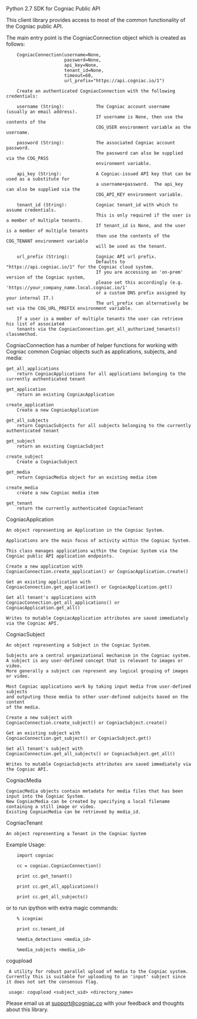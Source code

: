 Python 2.7 SDK for Cogniac Public API

This client library provides access to most of the common functionality of the Cogniac public API.

The main entry point is the CogniacConnection object which is created as follows:

        CogniacConnection(username=None,
                          password=None,
                          api_key=None,
                          tenant_id=None,
                          timeout=60,
                          url_prefix="https://api.cogniac.io/1")

        Create an authenticated CogniacConnection with the following credentials:
        
        username (String):            The Cogniac account username (usually an email address).
                                      If username is None, then use the contents of the
                                      COG_USER environment variable as the username.

        password (String):            The associated Cogniac account password.
                                      The password can also be supplied via the COG_PASS
                                      environment variable.

        api_key (String):             A Cogniac-issued API key that can be used as a substitute for
                                      a username+password.  The api_key can also be supplied via the
                                      COG_API_KEY environment variable.

        tenant_id (String):           Cogniac tenant_id with which to assume credentials.
                                      This is only required if the user is a member of multiple tenants.
                                      If tenant_id is None, and the user is a member of multiple tenants
                                      then use the contents of the COG_TENANT environment variable
                                      will be used as the tenant.

        url_prefix (String):          Cogniac API url prefix.
                                      Defaults to "https://api.cogniac.io/1" for the Cogniac cloud system.
                                      If you are accessing an 'on-prem' version of the Cogniac system,
                                      please set this accordingly (e.g. 'https://your_company_name.local.cogniac.io/1'
                                      or a custom DNS prefix assigned by your internal IT.)
                                      The url_prefix can alternatively be set via the COG_URL_PREFIX environment variable.
                                      
        If a user is a member of multiple tenants the user can retrieve his list of associated
        tenants via the CogniacConnection.get_all_authorized_tenants() classmethod.


CogniacConnection has a number of helper functions for working with Cogniac
common Cogniac objects such as applications, subjects, and media:
        
    get_all_applications
        return CogniacApplications for all applications belonging to the currently authenticated tenant

    get_application
        return an existing CogniacApplication

    create_application
        Create a new CogniacApplication

    get_all_subjects
        return CogniacSubjects for all subjects belonging to the currently authenticated tenant

    get_subject
        return an existing CogniacSubject
        
    create_subject
        Create a CogniacSubject

    get_media
        return CogniacMedia object for an existing media item
        
    create_media
        create a new Cogniac media item

    get_tenant
        return the currently authenticated CogniacTenant


CogniacApplication

    An object representing an Application in the Cogniac System.
    
    Applications are the main focus of activity within the Cogniac System.

    This class manages applications within the Cogniac System via the
    Cogniac public API application endpoints.

    Create a new application with
    CogniacConnection.create_application() or CogniacApplication.create()

    Get an existing application with
    CogniacConnection.get_application() or CogniacApplication.get()

    Get all tenant's applications with
    CogniacConnection.get_all_applications() or CogniacApplication.get_all()

    Writes to mutable CogniacApplication attributes are saved immediately via the Cogniac API.


 CogniacSubject
 
    An object representing a Subject in the Cogniac System.
    
    Subjects are a central organizational mechanism in the Cogniac system.
    A subject is any user-defined concept that is relevant to images or video.
    More generally a subject can represent any logical grouping of images or video.

    Most Cogniac applications work by taking input media from user-defined subjects
    and outputing those media to other user-defined subjects based on the content
    of the media.

    Create a new subject with
    CogniacConnection.create_subject() or CogniacSubject.create()

    Get an existing subject with
    CogniacConnection.get_subject() or CogniacSubject.get()

    Get all tenant's subject with
    CogniacConnection.get_all_subjects() or CogniacSubject.get_all()

    Writes to mutable CogniacSubjects attributes are saved immediately via the Cogniac API.


CogniacMedia

    CogniacMedia objects contain metadata for media files that has been input into the Cogniac System.
    New CogniacMedia can be created by specifying a local filename containing a still image or video.
    Existing CogniacMedia can be retrieved by media_id.


CogniacTenant

    An object representing a Tenant in the Cogniac System


Example Usage:

        import cogniac

        cc = cogniac.CogniacConnection()

        print cc.get_tenant()

        print cc.get_all_applications()

        print cc.get_all_subjects()

or to run ipython with extra magic commands:

        % icogniac     

        print cc.tenant_id
                        
        %media_detections <media_id>
        
        %media_subjects <media_id>


cogupload

     A utility for robust parallel upload of media to the Cogniac system. Currently this is suitable for uploading to an 'input' subject since it does not set the consensus flag.

     usage: cogupload <subject_uid> <directory_name>



Please email us at support@cogniac.co with your feedback and thoughts about this library.
